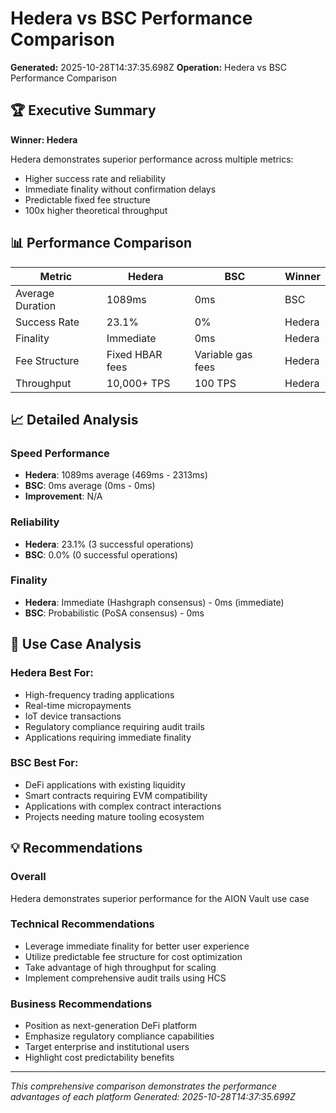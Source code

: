 # Hedera vs BSC Performance Comparison

**Generated:** 2025-10-28T14:37:35.698Z
**Operation:** Hedera vs BSC Performance Comparison

## 🏆 Executive Summary

**Winner: Hedera**

Hedera demonstrates superior performance across multiple metrics:

- Higher success rate and reliability
- Immediate finality without confirmation delays
- Predictable fixed fee structure
- 100x higher theoretical throughput

## 📊 Performance Comparison

| Metric | Hedera | BSC | Winner |
|--------|--------|-----|--------|
| Average Duration | 1089ms | 0ms | BSC |
| Success Rate | 23.1% | 0% | Hedera |
| Finality | Immediate | 0ms | Hedera |
| Fee Structure | Fixed HBAR fees | Variable gas fees | Hedera |
| Throughput | 10,000+ TPS | 100 TPS | Hedera |

## 📈 Detailed Analysis

### Speed Performance
- **Hedera**: 1089ms average (469ms - 2313ms)
- **BSC**: 0ms average (0ms - 0ms)
- **Improvement**: N/A

### Reliability
- **Hedera**: 23.1% (3 successful operations)
- **BSC**: 0.0% (0 successful operations)

### Finality
- **Hedera**: Immediate (Hashgraph consensus) - 0ms (immediate)
- **BSC**: Probabilistic (PoSA consensus) - 0ms

## 🎯 Use Case Analysis

### Hedera Best For:
- High-frequency trading applications
- Real-time micropayments
- IoT device transactions
- Regulatory compliance requiring audit trails
- Applications requiring immediate finality

### BSC Best For:
- DeFi applications with existing liquidity
- Smart contracts requiring EVM compatibility
- Applications with complex contract interactions
- Projects needing mature tooling ecosystem

## 💡 Recommendations

### Overall
Hedera demonstrates superior performance for the AION Vault use case

### Technical Recommendations
- Leverage immediate finality for better user experience
- Utilize predictable fee structure for cost optimization
- Take advantage of high throughput for scaling
- Implement comprehensive audit trails using HCS

### Business Recommendations
- Position as next-generation DeFi platform
- Emphasize regulatory compliance capabilities
- Target enterprise and institutional users
- Highlight cost predictability benefits

---

*This comprehensive comparison demonstrates the performance advantages of each platform*
*Generated: 2025-10-28T14:37:35.699Z*
